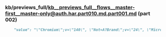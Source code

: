### kb/previews_full/kb__previews_full__flows__master-first__master-only@auth.har.part010.md.part001.md (part 002)

```md
    "value": "\"Chromium\";v=\"140\", \"Not=A?Brand\";v=\"24\", \"Microsoft Edge\";v=\"140\"
```

```
